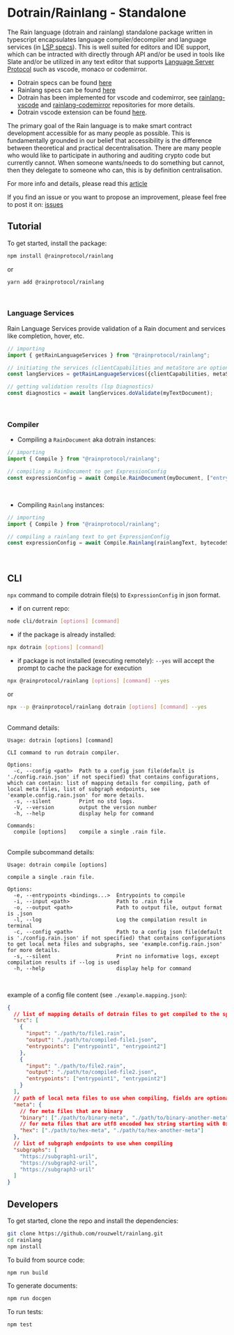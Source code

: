 # **Dotrain/Rainlang - Standalone**
The Rain language (dotrain and rainlang) standalone package written in typescript encapsulates language compiler/decompiler and language services (in [LSP specs](https://microsoft.github.io/language-server-protocol/specifications/lsp/3.17/specification/)). This is well suited for editors and IDE support, which can be intracted with directly through API and/or be used in tools like Slate and/or be utilized in any text editor that supports [Language Server Protocol](https://microsoft.github.io/language-server-protocol/) such as vscode, monaco or codemirror.
- Dotrain specs can be found [here](https://github.com/rainprotocol/specs/blob/main/dotrain.md)
- Rainlang specs can be found [here](https://github.com/rainprotocol/specs/blob/main/rainlang.md)
- Dotrain has been implemented for vscode and codemirror, see [rainlang-vscode](https://github.com/rainprotocol/rainlang-vscode) and [rainlang-codemirror](https://github.com/rainprotocol/rainlang-codemirror) repositories for more details.
- Dotrain vscode extension can be found [here](https://marketplace.visualstudio.com/items?itemName=rainprotocol.rainlang-vscode).

The primary goal of the Rain language is to make smart contract development accessible for as many people as possible. This is fundamentally grounded in our belief that accessibility is the difference between theoretical and practical decentralisation. There are many people who would like to participate in authoring and auditing crypto code but currently cannot. When someone wants/needs to do something but cannot, then they delegate to someone who can, this is by definition centralisation.

For more info and details, please read this [article](https://hackmd.io/@REJeq0MuTUiqnjx9w5SsUA/HJj9s-nfi#Rainlang-has-a-spectrum-of-representations-from-concise-gtexplicit)

If you find an issue or you want to propose an improvement, please feel free to post it on: [issues](https://github.com/rainprotocol/rainlang/issues)


## **Tutorial**
To get started, install the package:
```bash
npm install @rainprotocol/rainlang
```
or
```bash
yarn add @rainprotocol/rainlang
```
<br>


### **Language Services**
Rain Language Services provide validation of a Rain document and services like completion, hover, etc.
```typescript
// importing
import { getRainLanguageServices } from "@rainprotocol/rainlang";

// initiating the services (clientCapabilities and metaStore are optional arguments)
const langServices = getRainLanguageServices({clientCapabilities, metaStore});

// getting validation results (lsp Diagnostics)
const diagnostics = await langServices.doValidate(myTextDocument);
```
<br>

### **Compiler**
- Compiling a `RainDocument` aka dotrain instances:
```typescript
// importing
import { Compile } from "@rainprotocol/rainlang";

// compiling a RainDocument to get ExpressionConfig
const expressionConfig = await Compile.RainDocument(myDocument, ["entrypoint-1" , "entrypoint-2"], options);
```
<br>

- Compiling `Rainlang` instances:
```typescript
// importing
import { Compile } from "@rainprotocol/rainlang";

// compiling a rainlang text to get ExpressionConfig
const expressionConfig = await Compile.Rainlang(rainlangText, bytecodeSource, entrypoints, options);
```

<br>

## CLI
`npx` command to compile dotrain file(s) to `ExpressionConfig` in json format.
 - if on current repo:
```bash
node cli/dotrain [options] [command]
```
 - if the package is already installed:
```bash
npx dotrain [options] [command]
```
 - if package is not installed (executing remotely): 
 `--yes` will accept the prompt to cache the package for execution
```bash
npx @rainprotocol/rainlang [options] [command] --yes
```
 or
```bash
npx --p @rainprotocol/rainlang dotrain [options] [command] --yes
```
<br>
Command details:

    Usage: dotrain [options] [command]

    CLI command to run dotrain compiler.

    Options:
      -c, --config <path>  Path to a config json file(default is './config.rain.json' if not specified) that contains configurations, which can contain: list of mapping details for compiling, path of local meta files, list of subgraph endpoints, see 'example.config.rain.json' for more details.
      -s, --silent         Print no std logs.
      -V, --version        output the version number
      -h, --help           display help for command

    Commands:
      compile [options]    compile a single .rain file.

<br>
Compile subcommand details:

    Usage: dotrain compile [options]

    compile a single .rain file.

    Options:
      -e, --entrypoints <bindings...>  Entrypoints to compile
      -i, --input <path>               Path to .rain file
      -o, --output <path>              Path to output file, output format is .json
      -l, --log                        Log the compilation result in terminal
      -c, --config <path>              Path to a config json file(default is './config.rain.json' if not specified) that contains configurations to get local meta files and subgraphs, see 'example.config.rain.json' for more details.
      -s, --silent                     Print no informative logs, except compilation results if --log is used
      -h, --help                       display help for command

<br>

example of a config file content (see `./example.mapping.json`):
```json
{
  // list of mapping details of dotrain files to get compiled to the specified output with specified entrypoints
  "src": [
    {
      "input": "./path/to/file1.rain",
      "output": "./path/to/compiled-file1.json",
      "entrypoints": ["entrypoint1", "entrypoint2"]
    },
    {
      "input": "./path/to/file2.rain",
      "output": "./path/to/compiled-file2.json",
      "entrypoints": ["entrypoint1", "entrypoint2"]
    }
  ],
  // path of local meta files to use when compiling, fields are optional
  "meta": {
    // for meta files that are binary
    "binary": ["./path/to/binary-meta", "./path/to/binary-another-meta"],
    // for meta files that are utf8 encoded hex string starting with 0x
    "hex": ["./path/to/hex-meta", "./path/to/hex-another-meta"]
  },
  // list of subgraph endpoints to use when compiling
  "subgraphs": [
    "https://subgraph1-uril",
    "https://subgraph2-uril",
    "https://subgraph3-uril"
  ]
}
```

## **Developers**
To get started, clone the repo and install the dependencies:
```bash
git clone https://github.com/rouzwelt/rainlang.git
cd rainlang
npm install
```


To build from source code:
```bash
npm run build
```


To generate documents:
```bash
npm run docgen
```


To run tests:
```bash
npm test
```
